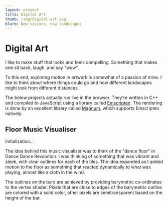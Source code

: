 ```yaml
---
layout: project
title: Digital Art
thumb: /img/digital-art.svg
blurb: New visions, new landscapes
---
```


Digital Art
===========

I like to make stuff that looks and feels compelling. Something that makes one
sit back, laugh, and say "wow".

To this end, exploring motion in artwork is somewhat of a passion of mine. I
like to think about where things could go and how different landscapes might
look from different distances.

The below projects actually run live in the browser. They're written in
C++ and compiled to JavaScript using a library called [Emscripten](http://github.com/kripken/emscripten).
The rendering is done by an excellent library called [Magnum](http://github.com/mosra/magnum),
which supports Emscripten natively.

Floor Music Visualiser
----------------------

<div class="emscripten-wrapper">
    <canvas class="emscripten-canvas" id="module"></canvas>
    <div id="status" class="emscripten-status-description">Initialization...</div>
    <script src="{{ "/js/Loader.js" | prepend: site.baseurl }}"></script>
    <script async="async" src="{{ "/js/fmv-emscripten-wrapper.js" | prepend: site.baseurl }} "></script>
</div>

The idea behind this music visualiser was to think of the "dance floor"
in Dance Dance Revolution. I was thinking of something that was vibrant and
sleek, with clear outlines for each of the tiles. The idea expanded as I
added motion to the floor as something that reacted dynamically to what was
playing, almost like a cloth in the wind.

The outlines on the bars are achieved by providing barymetric co-ordinates
to the vertex shader. Pixels that are close to edges of the barymetric
outline are colored with a solid color, other pixels are semitransparent
based on the height of the bar.